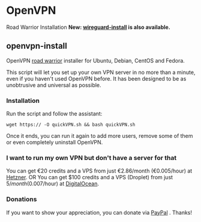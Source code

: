 # OpenVPN
Road Warrior Installation
**New: [wireguard-install](https://github.com/Nyr/wireguard-install) is also available.**

## openvpn-install
OpenVPN [road warrior](http://en.wikipedia.org/wiki/Road_warrior_%28computing%29) installer for Ubuntu, Debian, CentOS and Fedora.

This script will let you set up your own VPN server in no more than a minute, even if you haven't used OpenVPN before. It has been designed to be as unobtrusive and universal as possible.

### Installation
Run the script and follow the assistant:

`wget https:// -O quickVPN.sh && bash quickVPN.sh`

Once it ends, you can run it again to add more users, remove some of them or even completely uninstall OpenVPN.

### I want to run my own VPN but don't have a server for that
You can get €20 credits and a VPS from just €2.86/month (€0.005/hour) at [Hetzner](https://hetzner.cloud/?ref=lW5DRok8tHpb).
OR
You can get $100 credits and a VPS (Droplet) from just $5/month ($0.007/hour) at [DigitalOcean](https://m.do.co/c/212bea11424f).

### Donations

If you want to show your appreciation, you can donate via [PayPal](https://www.paypal.com/donate?hosted_button_id=ULMMXE4DLQVZS) . Thanks!

